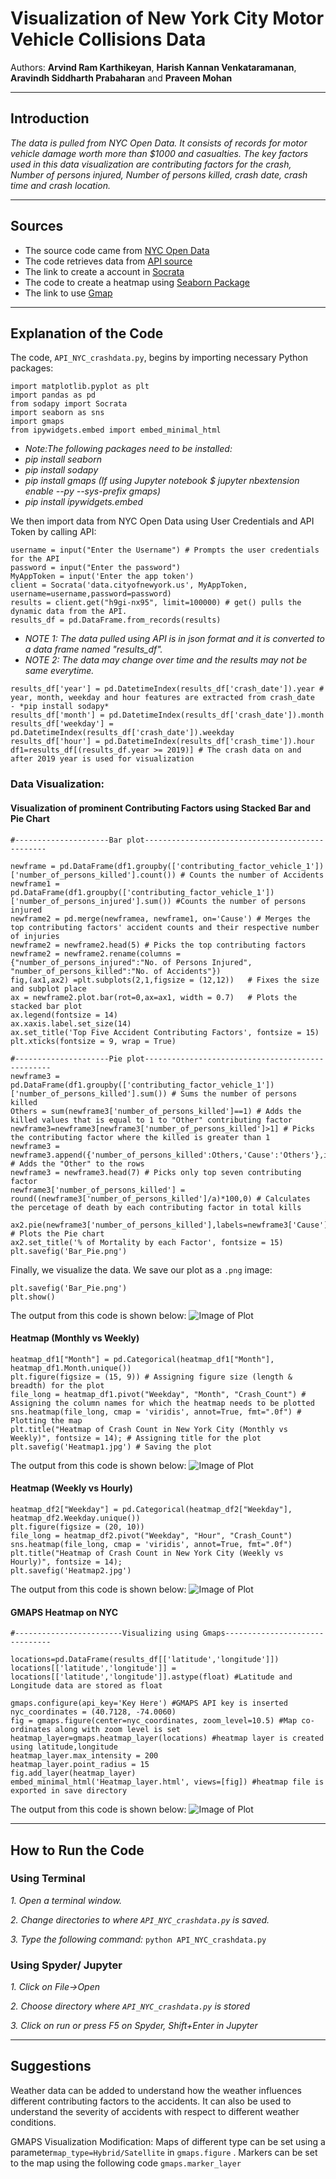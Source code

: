 
# Visualization of New York City Motor Vehicle Collisions Data 

Authors: **Arvind Ram Karthikeyan**, **Harish Kannan Venkataramanan**, **Aravindh Siddharth Prabaharan** and **Praveen Mohan**

---

## Introduction
*The data is pulled from NYC Open Data.*
*It consists of records for motor vehicle damage worth more than $1000 and casualties.*
*The key factors used in this data visualization are contributing factors for the crash, Number of persons injured, Number of persons     killed, crash date, crash time and crash location.*

---

## Sources
- The source code came from [NYC Open Data](https://opendata.cityofnewyork.us/)
- The code retrieves data from [API source](https://data.cityofnewyork.us/Public-Safety/Motor-Vehicle-Collisions-Crashes/h9gi-nx95)
- The link to create a account in [Socrata](https://dev.socrata.com/foundry/data.cityofnewyork.us/h9gi-nx95)
- The code to create a heatmap using [Seaborn Package](https://dev.socrata.com/foundry/data.cityofnewyork.us/h9gi-nx95)
- The link to use [Gmap](https://cloud.google.com/maps-platform/)
---

## Explanation of the Code

The code, `API_NYC_crashdata.py`, begins by importing necessary Python packages:
```
import matplotlib.pyplot as plt
import pandas as pd
from sodapy import Socrata
import seaborn as sns
import gmaps
from ipywidgets.embed import embed_minimal_html
```
- *Note:The following packages need to be installed:* 
- *pip install seaborn*
- *pip install sodapy*
- *pip install gmaps (If using Jupyter notebook $ jupyter nbextension enable --py --sys-prefix gmaps)*
- *pip install ipywidgets.embed*

We then import data from NYC Open Data using User Credentials and API Token by calling API:
```
username = input("Enter the Username") # Prompts the user credentials for the API
password = input("Enter the password") 
MyAppToken = input('Enter the app token')
client = Socrata('data.cityofnewyork.us', MyAppToken, username=username,password=password)
results = client.get("h9gi-nx95", limit=100000) # get() pulls the dynamic data from the API.
results_df = pd.DataFrame.from_records(results) 
```
- *NOTE 1: The data pulled using API is in json format and it is converted to a data frame named "results_df".*  
- *NOTE 2: The data may change over time and the results may not be same everytime.*
```
results_df['year'] = pd.DatetimeIndex(results_df['crash_date']).year # year, month, weekday and hour features are extracted from crash_date
- *pip install sodapy*
results_df['month'] = pd.DatetimeIndex(results_df['crash_date']).month
results_df['weekday'] = pd.DatetimeIndex(results_df['crash_date']).weekday
results_df['hour'] = pd.DatetimeIndex(results_df['crash_time']).hour
df1=results_df[(results_df.year >= 2019)] # The crash data on and after 2019 year is used for visualization
```


### Data Visualization:
#### Visualization of prominent Contributing Factors using Stacked Bar and Pie Chart
```
#---------------------Bar plot------------------------------------------------

newframe = pd.DataFrame(df1.groupby(['contributing_factor_vehicle_1'])['number_of_persons_killed'].count()) # Counts the number of Accidents
newframe1 = pd.DataFrame(df1.groupby(['contributing_factor_vehicle_1'])['number_of_persons_injured'].sum()) #Counts the number of persons injured
newframe2 = pd.merge(newframea, newframe1, on='Cause') # Merges the top contributing factors' accident counts and their respective number of injuries
newframe2 = newframe2.head(5) # Picks the top contributing factors
newframe2 = newframe2.rename(columns = {"number_of_persons_injured":"No. of Persons Injured", "number_of_persons_killed":"No. of Accidents"})
fig,(ax1,ax2) =plt.subplots(2,1,figsize = (12,12))   # Fixes the size and subplot place
ax = newframe2.plot.bar(rot=0,ax=ax1, width = 0.7)   # Plots the stacked bar plot 
ax.legend(fontsize = 14)
ax.xaxis.label.set_size(14)
ax.set_title('Top Five Accident Contributing Factors', fontsize = 15)
plt.xticks(fontsize = 9, wrap = True)

#---------------------Pie plot-------------------------------------------------
newframe3 = pd.DataFrame(df1.groupby(['contributing_factor_vehicle_1'])['number_of_persons_killed'].sum()) # Sums the number of persons killed
Others = sum(newframe3['number_of_persons_killed']==1) # Adds the killed values that is equal to 1 to "Other" contributing factor
newframe3=newframe3[newframe3['number_of_persons_killed']>1] # Picks the contributing factor where the killed is greater than 1
newframe3 = newframe3.append({'number_of_persons_killed':Others,'Cause':'Others'},ignore_index=True) # Adds the "Other" to the rows
newframe3 = newframe3.head(7) # Picks only top seven contributing factor
newframe3['number_of_persons_killed'] = round((newframe3['number_of_persons_killed']/a)*100,0) # Calculates the percetage of death by each contributing factor in total kills

ax2.pie(newframe3['number_of_persons_killed'],labels=newframe3['Cause'],autopct='%1.1f%%') # Plots the Pie chart
ax2.set_title('% of Mortality by each Factor', fontsize = 15)
plt.savefig('Bar_Pie.png')
```
Finally, we visualize the data.  We save our plot as a `.png` image:
```
plt.savefig('Bar_Pie.png')	
plt.show()
```

The output from this code is shown below:
![Image of Plot](images/Bar_Pie.png)

#### Heatmap (Monthly vs Weekly)

```
heatmap_df1["Month"] = pd.Categorical(heatmap_df1["Month"], heatmap_df1.Month.unique()) 
plt.figure(figsize = (15, 9)) # Assigning figure size (length & breadth) for the plot
file_long = heatmap_df1.pivot("Weekday", "Month", "Crash_Count") # Assigning the column names for which the heatmap needs to be plotted
sns.heatmap(file_long, cmap = 'viridis', annot=True, fmt=".0f") # Plotting the map
plt.title("Heatmap of Crash Count in New York City (Monthly vs Weekly)", fontsize = 14); # Assigning title for the plot
plt.savefig('Heatmap1.jpg') # Saving the plot
```
The output from this code is shown below:
![Image of Plot](images/Heatmap1.jpg)

#### Heatmap (Weekly vs Hourly)
```
heatmap_df2["Weekday"] = pd.Categorical(heatmap_df2["Weekday"], heatmap_df2.Weekday.unique())
plt.figure(figsize = (20, 10))
file_long = heatmap_df2.pivot("Weekday", "Hour", "Crash_Count")
sns.heatmap(file_long, cmap = 'viridis', annot=True, fmt=".0f")
plt.title("Heatmap of Crash Count in New York City (Weekly vs Hourly)", fontsize = 14);
plt.savefig('Heatmap2.jpg')
```

The output from this code is shown below:
![Image of Plot](images/Heatmap2.jpg)

#### GMAPS Heatmap on NYC

```
#------------------------Visualizing using Gmaps-------------------------------

locations=pd.DataFrame(results_df[['latitude','longitude']])
locations[['latitude','longitude']] = locations[['latitude','longitude']].astype(float) #Latitude and Longitude data are stored as float

gmaps.configure(api_key='Key Here') #GMAPS API key is inserted
nyc_coordinates = (40.7128, -74.0060)
fig = gmaps.figure(center=nyc_coordinates, zoom_level=10.5) #Map co-ordinates along with zoom level is set
heatmap_layer=gmaps.heatmap_layer(locations) #heatmap layer is created using latitude,longitude
heatmap_layer.max_intensity = 200
heatmap_layer.point_radius = 15
fig.add_layer(heatmap_layer)
embed_minimal_html('Heatmap_layer.html', views=[fig]) #heatmap file is exported in save directory
```

The output from this code is shown below:
![Image of Plot](images/map.png)

---

## How to Run the Code
### Using Terminal
*1. Open a terminal window.*

*2. Change directories to where `API_NYC_crashdata.py` is saved.*

*3. Type the following command:*
	```
	python API_NYC_crashdata.py
	```
    
### Using Spyder/ Jupyter
*1. Click on File->Open*

*2. Choose directory where `API_NYC_crashdata.py` is stored*

*3. Click on run or press F5 on Spyder, Shift+Enter in Jupyter*

---

## Suggestions
Weather data can be added to understand how the weather influences different contributing factors to the accidents. It can also be used to understand the severity of accidents with respect to different weather conditions.

GMAPS Visualization Modification:
Maps of different type can be set using a parameter```map_type=Hybrid/Satellite``` in ```gmaps.figure``` . Markers can be set to the map using the following code ```gmaps.marker_layer```
